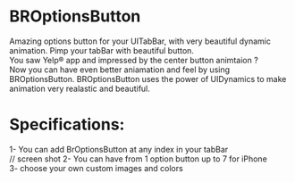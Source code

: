 BROptionsButton
===============

Amazing options button for your UITabBar, with very beautiful dynamic animation. Pimp your tabBar with beautiful button. <br>
You saw Yelp® app and impressed by the center button animtaion ? <br>
Now you can have even better aniamation and feel by using BROptionsButton. BROptionsButton uses the power of UIDynamics to make animation very realastic and beautiful. <br>

Specifications: 
===============
1- You can add BrOptionsButton at any index in your tabBar <br>
// screen shot
2- You can have from 1 option button up to 7 for iPhone <br>
3- choose your own custom images and colors <br>


